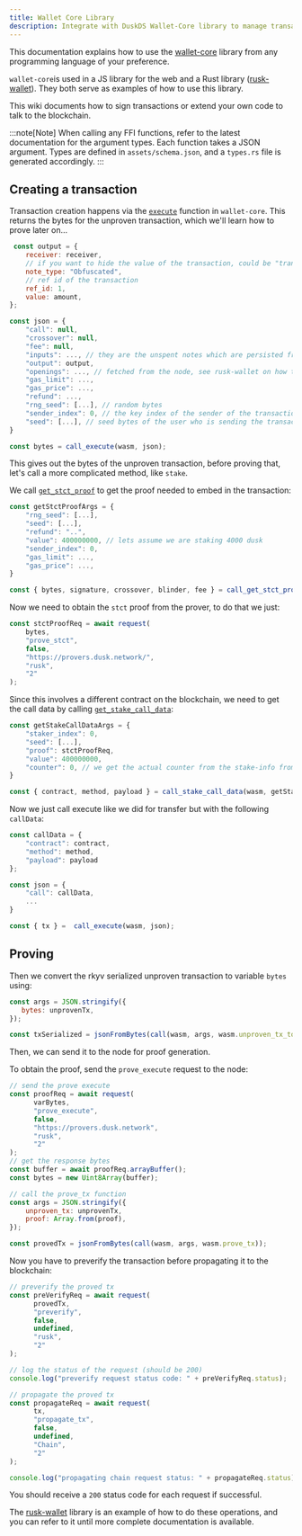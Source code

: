 ```yaml
---
title: Wallet Core Library
description: Integrate with DuskDS Wallet-Core library to manage transactions.
---
```


This documentation explains how to use the <a href="https://github.com/dusk-network/rusk/tree/master/wallet-core" target="_blank">wallet-core</a> library from any programming language of your preference. 

`wallet-core`is used in a JS library for the web and a Rust library ([rusk-wallet](/learn/rusk-wallet)). They both serve as examples of how to use this library.

This wiki documents how to sign transactions or extend your own code to talk to the blockchain.

:::note[Note]
When calling any FFI functions, refer to the latest documentation for the argument types. Each function takes a JSON argument. Types are defined in `assets/schema.json`, and a `types.rs` file is generated accordingly.
:::

## Creating a transaction
Transaction creation happens via the [`execute`](https://github.com/dusk-network/wallet-core/blob/main/src/ffi.rs#L131) function in `wallet-core`. This returns the bytes for the unproven transaction, which we'll learn how to prove later on...

```js
 const output = {
    receiver: receiver,
    // if you want to hide the value of the transaction, could be "transparent"
    note_type: "Obfuscated",
    // ref id of the transaction
    ref_id: 1,
    value: amount,
};

const json = {
    "call": null,
    "crossover": null,
    "fee": null, 
    "inputs": ..., // they are the unspent notes which are persisted from the sync
    "output": output,
    "openings": ..., // fetched from the node, see rusk-wallet on how to do it
    "gas_limit": ...,
    "gas_price": ...,
    "refund": ...,
    "rng_seed": [...], // random bytes
    "sender_index": 0, // the key index of the sender of the transactions
    "seed": [...], // seed bytes of the user who is sending the transaction
}

const bytes = call_execute(wasm, json);
```

This gives out the bytes of the unproven transaction, before proving that, let's call a more complicated method, like `stake`.

We call [`get_stct_proof`](https://github.com/dusk-network/wallet-core/blob/main/src/compat/stake.rs#L43) to get the proof needed to embed in the transaction:

```js
const getStctProofArgs = {
    "rng_seed": [...],
    "seed": [...],
    "refund": "..",
    "value": 400000000, // lets assume we are staking 4000 dusk
    "sender_index": 0,
    "gas_limit": ...,
    "gas_price": ...,
}

const { bytes, signature, crossover, blinder, fee } = call_get_stct_proof(wasm, getStctProofArgs);
```

Now we need to obtain the `stct` proof from the prover, to do that we just:

```js
const stctProofReq = await request(
    bytes,
    "prove_stct",
    false,
    "https://provers.dusk.network/",
    "rusk",
    "2"
);
```

Since this involves a different contract on the blockchain, we need to get the call data by calling  [`get_stake_call_data`](https://github.com/dusk-network/wallet-core/blob/main/src/compat/stake.rs#L153):

```js
const getStakeCallDataArgs = {
    "staker_index": 0,
    "seed": [...],
    "proof": stctProofReq,
    "value": 400000000,
    "counter": 0, // we get the actual counter from the stake-info from the node
}

const { contract, method, payload } = call_stake_call_data(wasm, getStakeCallDataArgs);
```

Now we just call execute like we did for transfer but with the following `callData`:

```js
const callData = {
    "contract": contract,
    "method": method,
    "payload": payload
};

const json = {
    "call": callData,
    ...
}

const { tx } =  call_execute(wasm, json);
```

## Proving

Then we convert the rkyv serialized unproven transaction to variable `bytes` using:

```js
const args = JSON.stringify({
   bytes: unprovenTx,
});

const txSerialized = jsonFromBytes(call(wasm, args, wasm.unproven_tx_to_bytes)).serialized;
```

Then, we can send it to the node for proof generation.

To obtain the proof, send the `prove_execute` request to the node:

```js
// send the prove execute
const proofReq = await request(
      varBytes,
      "prove_execute",
      false,
      "https://provers.dusk.network",
      "rusk",
      "2"
);
// get the response bytes 
const buffer = await proofReq.arrayBuffer();
const bytes = new Uint8Array(buffer);

// call the prove_tx function 
const args = JSON.stringify({
    unproven_tx: unprovenTx,
    proof: Array.from(proof),
});

const provedTx = jsonFromBytes(call(wasm, args, wasm.prove_tx));
```

Now you have to preverify the transaction before propagating it to the blockchain:

```js
// preverify the proved tx
const preVerifyReq = await request(
      provedTx,
      "preverify",
      false,
      undefined,
      "rusk",
      "2"
);

// log the status of the request (should be 200)
console.log("preverify request status code: " + preVerifyReq.status);

// propagate the proved tx
const propagateReq = await request(
      tx,
      "propagate_tx",
      false,
      undefined,
      "Chain",
      "2"
);

console.log("propagating chain request status: " + propagateReq.status);
```
You should receive a `200` status code for each request if successful.

The [rusk-wallet](/learn/rusk-wallet) library is an example of how to do these operations, and you can refer to it until more complete documentation is available.
